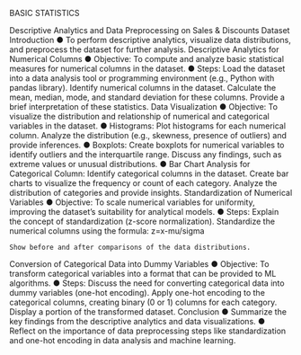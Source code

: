 BASIC STATISTICS

Descriptive Analytics and Data Preprocessing on Sales & Discounts Dataset
Introduction
●	To perform descriptive analytics, visualize data distributions, and preprocess the dataset for further analysis.
Descriptive Analytics for Numerical Columns
●	Objective: To compute and analyze basic statistical measures for numerical columns in the dataset.
●	Steps:
	Load the dataset into a data analysis tool or programming environment (e.g., Python with pandas library).
	Identify numerical columns in the dataset.
	Calculate the mean, median, mode, and standard deviation for these columns.
	Provide a brief interpretation of these statistics.
Data Visualization
●	Objective: To visualize the distribution and relationship of numerical and categorical variables in the dataset.
●	Histograms:
	Plot histograms for each numerical column.
	Analyze the distribution (e.g., skewness, presence of outliers) and provide inferences.
●	Boxplots:
	Create boxplots for numerical variables to identify outliers and the interquartile range.
	Discuss any findings, such as extreme values or unusual distributions.
●	Bar Chart Analysis for Categorical Column:
	Identify categorical columns in the dataset.
	Create bar charts to visualize the frequency or count of each category.
	Analyze the distribution of categories and provide insights.
Standardization of Numerical Variables
●	Objective: To scale numerical variables for uniformity, improving the dataset’s suitability for analytical models.
●	Steps:
	Explain the concept of standardization (z-score normalization).
	Standardize the numerical columns using the formula: z=x-mu/sigma
	
	Show before and after comparisons of the data distributions.
Conversion of Categorical Data into Dummy Variables
●	Objective: To transform categorical variables into a format that can be provided to ML algorithms.
●	Steps:
	Discuss the need for converting categorical data into dummy variables (one-hot encoding).
	Apply one-hot encoding to the categorical columns, creating binary (0 or 1) columns for each category.
	Display a portion of the transformed dataset.
Conclusion
●	Summarize the key findings from the descriptive analytics and data visualizations.
●	Reflect on the importance of data preprocessing steps like standardization and one-hot encoding in data analysis and machine learning.

